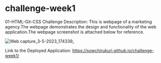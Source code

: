 # challenge-week1
01-HTML-Git-CSS Challenge
Description: This is webpage of a marketing agency.The webpage demonstrates  the design and functionality of the web application.The webpage screenshot is attached below for reference.

![Web capture_3-5-2023_174339_](https://user-images.githubusercontent.com/129994937/236066906-9525f75d-e57b-4b23-81c6-5428f9db5517.jpeg)


Link to the Deployed Application: https://sowchirukuri.github.io/challenge-week1/
